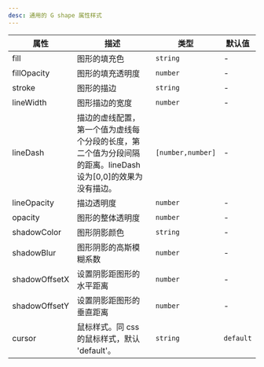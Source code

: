 ```yaml
---
desc: 通用的 G shape 属性样式
---
```


| 属性            | 描述                                           | 类型                 | 默认值      |
|----------------|------------------------------------------------|---------------------|------------|
| fill          | 图形的填充色                                                   | `string`          |   -   |
| fillOpacity   | 图形的填充透明度                                                | `number`          |   -   |
| stroke        | 图形的描边                                                     | `string`          |   -   |
| lineWidth     | 图形描边的宽度                                                  | `number`          |   -   |
| lineDash      | 描边的虚线配置，第一个值为虚线每个分段的长度，第二个值为分段间隔的距离。lineDash 设为[0,0]的效果为没有描边。 | `[number,number]` |   -   |
| lineOpacity   | 描边透明度                                                      | `number`          |   -   |
| opacity       | 图形的整体透明度                                                 | `number`          |   -   |
| shadowColor   | 图形阴影颜色                                                    | `string`          |   -   |
| shadowBlur    | 图形阴影的高斯模糊系数                                            | `number`          |   -   |
| shadowOffsetX | 设置阴影距图形的水平距离                                          | `number`          |   -   |
| shadowOffsetY | 设置阴影距图形的垂直距离                                          | `number`          |   -   |
| cursor        | 鼠标样式。同 css 的鼠标样式，默认 'default'。                      | `string`          |   `default`  |
